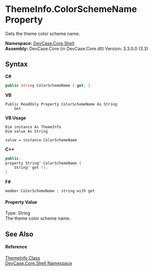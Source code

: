 # ThemeInfo.ColorSchemeName Property 
 

Gets the theme color scheme name.

**Namespace:**&nbsp;<a href="N_DevCase_Core_Shell">DevCase.Core.Shell</a><br />**Assembly:**&nbsp;DevCase.Core (in DevCase.Core.dll) Version: 3.3.0.0 (3.3)

## Syntax

**C#**<br />
``` C#
public string ColorSchemeName { get; }
```

**VB**<br />
``` VB
Public ReadOnly Property ColorSchemeName As String
	Get
```

**VB Usage**<br />
``` VB Usage
Dim instance As ThemeInfo
Dim value As String

value = instance.ColorSchemeName

```

**C++**<br />
``` C++
public:
property String^ ColorSchemeName {
	String^ get ();
}
```

**F#**<br />
``` F#
member ColorSchemeName : string with get

```


#### Property Value
Type: String<br />The theme color scheme name.

## See Also


#### Reference
<a href="T_DevCase_Core_Shell_ThemeInfo">ThemeInfo Class</a><br /><a href="N_DevCase_Core_Shell">DevCase.Core.Shell Namespace</a><br />